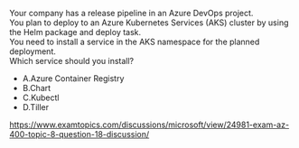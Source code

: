 Your company has a release pipeline in an Azure DevOps project.<br/>You plan to deploy to an Azure Kubernetes Services (AKS) cluster by using the Helm package and deploy task.<br/>You need to install a service in the AKS namespace for the planned deployment.<br/>Which service should you install?<br/><ul><li class="multi-choice-item"><span class="multi-choice-letter" data-choice-letter="A">A.</span>Azure Container Registry</li><li class="multi-choice-item"><span class="multi-choice-letter" data-choice-letter="B">B.</span>Chart</li><li class="multi-choice-item"><span class="multi-choice-letter" data-choice-letter="C">C.</span>Kubectl</li><li class="multi-choice-item correct-hidden"><span class="multi-choice-letter" data-choice-letter="D">D.</span>Tiller</li></ul><p><a href="https://www.examtopics.com/discussions/microsoft/view/24981-exam-az-400-topic-8-question-18-discussion/">https://www.examtopics.com/discussions/microsoft/view/24981-exam-az-400-topic-8-question-18-discussion/</a></p><script src="https://giscus.app/client.js"                    data-repo="azsamples/az204"                    data-repo-id="R_kgDOMRXzDQ"                    data-category="General"                    data-category-id="DIC_kwDOMRXzDc4Cgi27"                    data-mapping="pathname"                    data-strict="0"                    data-reactions-enabled="0"                    data-emit-metadata="0"                    data-input-position="bottom"                    data-theme="preferred_color_scheme"                    data-lang="en"                    crossorigin="anonymous"                    async>                    </script>